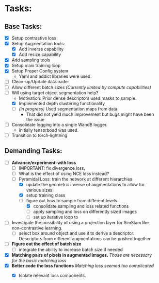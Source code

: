 
# Tasks:
## Base Tasks: 
 - [x] Setup contrastive loss
 - [x] Setup Augmentation tools:
    - [x] Add inverse capability
    - [x] Add resize capability
 - [x] Add sampling tools
 - [x] Setup main training loop
 - [X] Setup Proper Config system
    - Yaml and addict libraries were used.
 - [ ] Clean-up/Update dataloader
 - [ ] Allow different batch sizes _(Currently limited by compute capabilities)_
 - [ ] Will using target object segmentation help?
    - Motivation: Prior dense descriptors used masks to sample.
    - [x] Implemented depth clustering functionality 
    - [ ] _(in progress)_ Used segmentation maps from data
        - That did not yield much improvement but bugs might have been the issue
 - [ ] Consolidate logging into a single WandB logger.
    - initially tensorboad was used.
 - [ ] Transition to torch-lightning
 
## Demanding Tasks: 
- [ ] **Advance/experiment-with loss**
    - [ ] IMPORTANT: fix divergence loss.
    - [ ] What is the effect of using NCE loss instead?
    - [ ] Pyramidal Loss: train the network at different hierarchies
        - [x] update the geometric inverse of augmentations to allow for various sizes
        - [x] setup training class
        - [ ] figure out how to sample from different levels
            - [x] consolidate sampling and loss related functions
            - [ ] apply sampling and loss on differently sized images
            - [ ] set up iterative loop to 
- [ ] Investigate the possibility of using a projection layer for SimSiam like non-contrastive learning.
    - [ ] select box around object and use it to derive a descriptor. Descriptors from different augmentations can be pushed together.

- [ ] **Figure out the effect of batch size** 
    - [ ] integrate the ability to increase batch size if needed
- [x] **Matching pairs of pixels in augmented images.** _Those are necessary for the basic matching loss_
- [x] **Better code the loss functions** _Matching loss seemed too complicated_
    - [x] Isolate relevant loss components.


